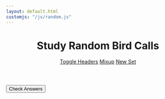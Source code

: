 ```yaml
---
layout: default.html
customjs: "/js/random.js"
---
```


<header class = "entry-header">
  <h1 class = "entry-header">Study Random Bird Calls</h1>
  <a href="#" class="button toggle-headers" id="toggleHeaders">Toggle Headers</a>
  <a href="#" class="button toggle-headers" id="mixUp">Mixup</a>
  <a href="/random/" class="button toggle-headers">New Set</a>
</header>

<div class="card-wrap" id="call-list">
</div>

<div class="center-contents">
  <button class="button" id="checkAnswers">Check Answers</button>
</div>
